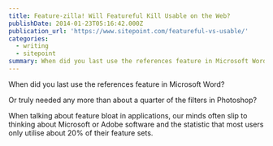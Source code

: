 ```yaml
---
title: Feature-zilla! Will Featureful Kill Usable on the Web?
publishDate: 2014-01-23T05:16:42.000Z
publication_url: 'https://www.sitepoint.com/featureful-vs-usable/'
categories:
  - writing
  - sitepoint
summary: When did you last use the references feature in Microsoft Word?
---
```


When did you last use the references feature in Microsoft Word?

Or truly needed any more than about a quarter of the filters in Photoshop?

When talking about feature bloat in applications, our minds often slip to thinking about Microsoft or Adobe software and the statistic that most users only utilise about 20% of their feature sets.
